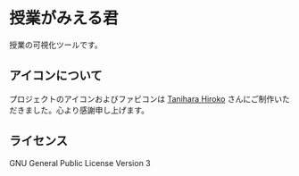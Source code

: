 # 授業がみえる君

授業の可視化ツールです。

## アイコンについて

プロジェクトのアイコンおよびファビコンは [Tanihara Hiroko]() さんにご制作いただきました。心より感謝申し上げます。

## ライセンス

GNU General Public License Version 3
